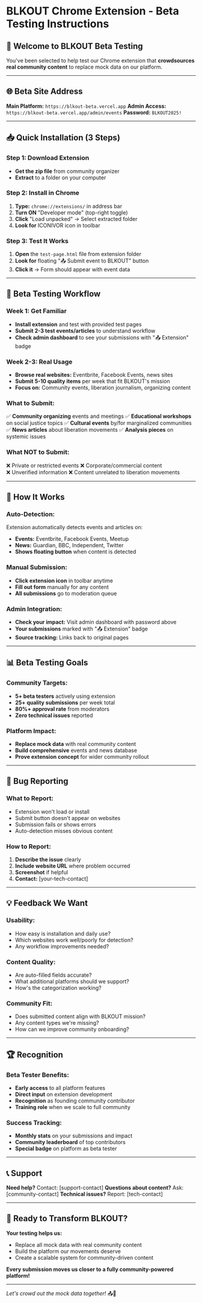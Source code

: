 # BLKOUT Chrome Extension - Beta Testing Instructions

## 🎯 **Welcome to BLKOUT Beta Testing**

You've been selected to help test our Chrome extension that **crowdsources real community content** to replace mock data on our platform.

---

## 🌐 **Beta Site Address**
**Main Platform:** `https://blkout-beta.vercel.app`
**Admin Access:** `https://blkout-beta.vercel.app/admin/events` 
**Password:** `BLKOUT2025!`

---

## 📥 **Quick Installation (3 Steps)**

### **Step 1: Download Extension**
- **Get the zip file** from community organizer
- **Extract** to a folder on your computer

### **Step 2: Install in Chrome**
1. **Type:** `chrome://extensions/` in address bar
2. **Turn ON** "Developer mode" (top-right toggle)  
3. **Click** "Load unpacked" → Select extracted folder
4. **Look for** ICONIVOR icon in toolbar

### **Step 3: Test It Works**
1. **Open** the `test-page.html` file from extension folder
2. **Look for** floating "📤 Submit event to BLKOUT" button
3. **Click it** → Form should appear with event data

---

## 🧪 **Beta Testing Workflow**

### **Week 1: Get Familiar**
- **Install extension** and test with provided test pages
- **Submit 2-3 test events/articles** to understand workflow
- **Check admin dashboard** to see your submissions with "📤 Extension" badge

### **Week 2-3: Real Usage**
- **Browse real websites:** Eventbrite, Facebook Events, news sites
- **Submit 5-10 quality items** per week that fit BLKOUT's mission
- **Focus on:** Community events, liberation journalism, organizing content

### **What to Submit:**
✅ **Community organizing** events and meetings
✅ **Educational workshops** on social justice topics
✅ **Cultural events** by/for marginalized communities
✅ **News articles** about liberation movements
✅ **Analysis pieces** on systemic issues

### **What NOT to Submit:**
❌ Private or restricted events
❌ Corporate/commercial content  
❌ Unverified information
❌ Content unrelated to liberation movements

---

## 🔧 **How It Works**

### **Auto-Detection:**
Extension automatically detects events and articles on:
- **Events:** Eventbrite, Facebook Events, Meetup
- **News:** Guardian, BBC, Independent, Twitter
- **Shows floating button** when content is detected

### **Manual Submission:**
- **Click extension icon** in toolbar anytime
- **Fill out form** manually for any content
- **All submissions** go to moderation queue

### **Admin Integration:**
- **Check your impact:** Visit admin dashboard with password above
- **Your submissions** marked with "📤 Extension" badge  
- **Source tracking:** Links back to original pages

---

## 📊 **Beta Testing Goals**

### **Community Targets:**
- **5+ beta testers** actively using extension
- **25+ quality submissions** per week total
- **80%+ approval rate** from moderators
- **Zero technical issues** reported

### **Platform Impact:**
- **Replace mock data** with real community content
- **Build comprehensive** events and news database  
- **Prove extension concept** for wider community rollout

---

## 🐛 **Bug Reporting**

### **What to Report:**
- Extension won't load or install
- Submit button doesn't appear on websites
- Submission fails or shows errors
- Auto-detection misses obvious content

### **How to Report:**
1. **Describe the issue** clearly
2. **Include website URL** where problem occurred
3. **Screenshot** if helpful
4. **Contact:** [your-tech-contact]

---

## 💡 **Feedback We Want**

### **Usability:**
- How easy is installation and daily use?
- Which websites work well/poorly for detection?
- Any workflow improvements needed?

### **Content Quality:**
- Are auto-filled fields accurate?
- What additional platforms should we support?
- How's the categorization working?

### **Community Fit:**
- Does submitted content align with BLKOUT mission?
- Any content types we're missing?
- How can we improve community onboarding?

---

## 🏆 **Recognition**

### **Beta Tester Benefits:**
- **Early access** to all platform features
- **Direct input** on extension development
- **Recognition** as founding community contributor
- **Training role** when we scale to full community

### **Success Tracking:**
- **Monthly stats** on your submissions and impact
- **Community leaderboard** of top contributors
- **Special badge** on platform as beta tester

---

## 📞 **Support**

**Need help?** Contact: [support-contact]
**Questions about content?** Ask: [community-contact]
**Technical issues?** Report: [tech-contact]

---

## 🎉 **Ready to Transform BLKOUT?**

**Your testing helps us:**
- Replace all mock data with real community content
- Build the platform our movements deserve
- Create a scalable system for community-driven content

**Every submission moves us closer to a fully community-powered platform!**

---

*Let's crowd out the mock data together!* 📤🚀